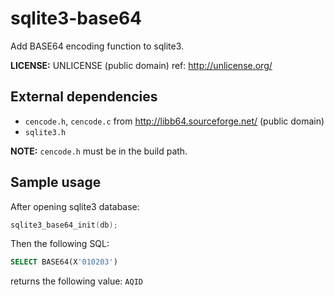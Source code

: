 # sqlite3-base64

Add BASE64 encoding function to sqlite3.

**LICENSE:** UNLICENSE (public domain) ref: <http://unlicense.org/>

## External dependencies

- `cencode.h`, `cencode.c` from <http://libb64.sourceforge.net/> (public domain)
- `sqlite3.h`

**NOTE:** `cencode.h` must be in the build path.

## Sample usage

After opening sqlite3 database:

```c
sqlite3_base64_init(db);
```

Then the following SQL:
```sql
SELECT BASE64(X'010203')
```

returns the following value: `AQID`
